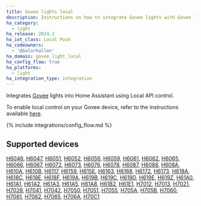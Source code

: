 ```yaml
---
title: Govee lights local
description: Instructions on how to integrate Govee lights with Govee local API
ha_category:
  - light
ha_release: 2024.2
ha_iot_class: Local Push
ha_codeowners:
  - '@Galorhallen'
ha_domain: govee_light_local
ha_config_flow: true
ha_platforms:
  - light
ha_integration_type: integration
---
```


Integrates [Govee](https://www.govee.com/) lights into Home Assistant using Local API control.

To enable local control on your Govee device, refer to the instructions available [here](https://app-h5.govee.com/user-manual/wlan-guide).

{% include integrations/config_flow.md %}

## Supported devices

[H6046](https://www.google.com/search?q=Govee%20H6046),
[H6047](https://www.google.com/search?q=Govee%20H6047),
[H6051](https://www.google.com/search?q=Govee%20H6051),
[H6052](https://www.google.com/search?q=Govee%20H6052),
[H6056](https://www.google.com/search?q=Govee%20H6056),
[H6059](https://www.google.com/search?q=Govee%20H6059),
[H6061](https://www.google.com/search?q=Govee%20H6061),
[H6062](https://www.google.com/search?q=Govee%20H6062),
[H6065](https://www.google.com/search?q=Govee%20H6065),
[H6066](https://www.google.com/search?q=Govee%20H6066),
[H6067](https://www.google.com/search?q=Govee%20H6067),
[H6072](https://www.google.com/search?q=Govee%20H6072),
[H6073](https://www.google.com/search?q=Govee%20H6073),
[H6076](https://www.google.com/search?q=Govee%20H6076),
[H6078](https://www.google.com/search?q=Govee%20H6078),
[H6087](https://www.google.com/search?q=Govee%20H6087),
[H6088](https://www.google.com/search?q=Govee%20H6088),
[H608A](https://www.google.com/search?q=Govee%20H608A),
[H610A](https://www.google.com/search?q=Govee%20H610A),
[H610B](https://www.google.com/search?q=Govee%20H610B),
[H6117](https://www.google.com/search?q=Govee%20H6117),
[H6159](https://www.google.com/search?q=Govee%20H6159),
[H615E](https://www.google.com/search?q=Govee%20H615E),
[H6163](https://www.google.com/search?q=Govee%20H6163),
[H6168](https://www.google.com/search?q=Govee%20H6168),
[H6172](https://www.google.com/search?q=Govee%20H6172),
[H6173](https://www.google.com/search?q=Govee%20H6173),
[H618A](https://www.google.com/search?q=Govee%20H618A),
[H618C](https://www.google.com/search?q=Govee%20H618C),
[H618E](https://www.google.com/search?q=Govee%20H618E),
[H618F](https://www.google.com/search?q=Govee%20H618F),
[H619A](https://www.google.com/search?q=Govee%20H619A),
[H619B](https://www.google.com/search?q=Govee%20H619B),
[H619C](https://www.google.com/search?q=Govee%20H619C),
[H619D](https://www.google.com/search?q=Govee%20H619D),
[H619E](https://www.google.com/search?q=Govee%20H619E),
[H619Z](https://www.google.com/search?q=Govee%20H619Z),
[H61A0](https://www.google.com/search?q=Govee%20H61A0),
[H61A1](https://www.google.com/search?q=Govee%20H61A1),
[H61A2](https://www.google.com/search?q=Govee%20H61A2),
[H61A3](https://www.google.com/search?q=Govee%20H61A3),
[H61A5](https://www.google.com/search?q=Govee%20H61A5),
[H61A8](https://www.google.com/search?q=Govee%20H61A8),
[H61B2](https://www.google.com/search?q=Govee%20H61B2),
[H61E1](https://www.google.com/search?q=Govee%20H61E1),
[H7012](https://www.google.com/search?q=Govee%20H7012),
[H7013](https://www.google.com/search?q=Govee%20H7013),
[H7021](https://www.google.com/search?q=Govee%20H7021),
[H7028](https://www.google.com/search?q=Govee%20H7028),
[H7041](https://www.google.com/search?q=Govee%20H7041),
[H7042](https://www.google.com/search?q=Govee%20H7042),
[H7050](https://www.google.com/search?q=Govee%20H7050),
[H7051](https://www.google.com/search?q=Govee%20H7051),
[H7055](https://www.google.com/search?q=Govee%20H7055),
[H705A](https://www.google.com/search?q=Govee%20H705A),
[H705B](https://www.google.com/search?q=Govee%20H705B),
[H7060](https://www.google.com/search?q=Govee%20H7060),
[H7061](https://www.google.com/search?q=Govee%20H7061),
[H7062](https://www.google.com/search?q=Govee%20H7062),
[H7065](https://www.google.com/search?q=Govee%20H7065),
[H706A](https://www.google.com/search?q=Govee%20H706A),
[H70C1](https://www.google.com/search?q=Govee%20H70C1)
